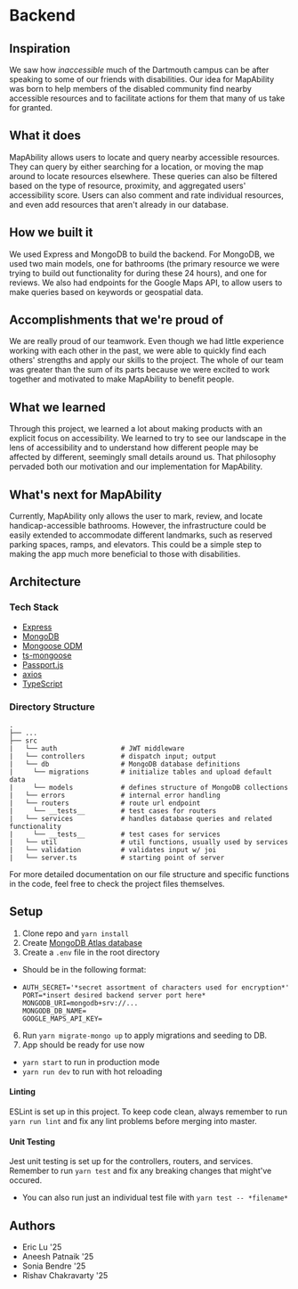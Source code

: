 # Backend

## Inspiration

We saw how _inaccessible_ much of the Dartmouth campus can be after speaking to some of our friends with disabilities. Our idea for MapAbility was born to help members of the disabled community find nearby accessible resources and to facilitate actions for them that many of us take for granted.

## What it does

MapAbility allows users to locate and query nearby accessible resources. They can query by either searching for a location, or moving the map around to locate resources elsewhere. These queries can also be filtered based on the type of resource, proximity, and aggregated users' accessibility score. Users can also comment and rate individual resources, and even add resources that aren't already in our database.

## How we built it

We used Express and MongoDB to build the backend. For MongoDB, we used two main models, one for bathrooms (the primary resource we were trying to build out functionality for during these 24 hours), and one for reviews. We also had endpoints for the Google Maps API, to allow users to make queries based on keywords or geospatial data.

## Accomplishments that we're proud of

We are really proud of our teamwork. Even though we had little experience working with each other in the past, we were able to quickly find each others' strengths and apply our skills to the project. The whole of our team was greater than the sum of its parts because we were excited to work together and motivated to make MapAbility to benefit people.

## What we learned

Through this project, we learned a lot about making products with an explicit focus on accessibility. We learned to try to see our landscape in the lens of accessibility and to understand how different people may be affected by different, seemingly small details around us. That philosophy pervaded both our motivation and our implementation for MapAbility.

## What's next for MapAbility

Currently, MapAbility only allows the user to mark, review, and locate handicap-accessible bathrooms. However, the infrastructure could be easily extended to accommodate different landmarks, such as reserved parking spaces, ramps, and elevators. This could be a simple step to making the app much more beneficial to those with disabilities.

## Architecture

### Tech Stack

- [Express](https://expressjs.com/)
- [MongoDB](https://www.mongodb.com/)
- [Mongoose ODM](https://mongoosejs.com/)
- [ts-mongoose](https://www.npmjs.com/package/ts-mongoose)
- [Passport.js](https://www.passportjs.org/)
- [axios](https://github.com/axios/axios)
- [TypeScript](https://www.typescriptlang.org/docs/)

### Directory Structure

    .
    ├── ...
    ├── src
    |   └── auth                # JWT middleware
    |   └── controllers         # dispatch input; output
    |   └── db                  # MongoDB database definitions
    |     └── migrations        # initialize tables and upload default data
    |     └── models            # defines structure of MongoDB collections
    |   └── errors              # internal error handling
    |   └── routers             # route url endpoint
    |     └── __tests__         # test cases for routers
    |   └── services            # handles database queries and related functionality
    |     └── __tests__         # test cases for services
    |   └── util                # util functions, usually used by services
    |   └── validation          # validates input w/ joi
    |   └── server.ts           # starting point of server

For more detailed documentation on our file structure and specific functions in the code, feel free to check the project files themselves.

## Setup

1. Clone repo and `yarn install`
2. Create [MongoDB Atlas database](https://www.mongodb.com/atlas/database)
3. Create a `.env` file in the root directory

- Should be in the following format:
- ```
  AUTH_SECRET='*secret assortment of characters used for encryption*'
  PORT=*insert desired backend server port here*
  MONGODB_URI=mongodb+srv://...
  MONGODB_DB_NAME=
  GOOGLE_MAPS_API_KEY=
  ```

6. Run `yarn migrate-mongo up` to apply migrations and seeding to DB.
7. App should be ready for use now

- `yarn start` to run in production mode
- `yarn run dev` to run with hot reloading

#### Linting

ESLint is set up in this project. To keep code clean, always remember to run `yarn run lint` and fix any lint problems before merging into master.

#### Unit Testing

Jest unit testing is set up for the controllers, routers, and services. Remember to run `yarn test` and fix any breaking changes that might've occured.

- You can also run just an individual test file with `yarn test -- *filename*`

## Authors

- Eric Lu '25
- Aneesh Patnaik '25
- Sonia Bendre '25
- Rishav Chakravarty '25
